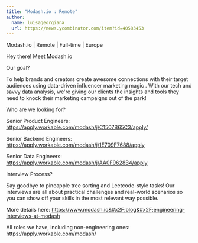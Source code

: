 ```yaml
---
title: "Modash.io : Remote"
author:
  name: luisageorgiana
  url: https://news.ycombinator.com/item?id=40583453
---
```

Modash.io | Remote | Full-time | Europe

Hey there! Meet Modash.io

Our goal?

To help brands and creators create awesome connections with their target audiences using data-driven influencer marketing magic . With our tech and savvy data analysis, we&#x27;re giving our clients the insights and tools they need to knock their marketing campaigns out of the park!

Who are we looking for?

Senior Product Engineers: <a href="https:&#x2F;&#x2F;apply.workable.com&#x2F;modash&#x2F;j&#x2F;C1507B65C3&#x2F;apply&#x2F;" rel="nofollow">https:&#x2F;&#x2F;apply.workable.com&#x2F;modash&#x2F;j&#x2F;C1507B65C3&#x2F;apply&#x2F;</a>

Senior Backend Engineers: <a href="https:&#x2F;&#x2F;apply.workable.com&#x2F;modash&#x2F;j&#x2F;1E709F7688&#x2F;apply" rel="nofollow">https:&#x2F;&#x2F;apply.workable.com&#x2F;modash&#x2F;j&#x2F;1E709F7688&#x2F;apply</a>

Senior Data Engineers: <a href="https:&#x2F;&#x2F;apply.workable.com&#x2F;modash&#x2F;j&#x2F;AA0F9628B4&#x2F;apply" rel="nofollow">https:&#x2F;&#x2F;apply.workable.com&#x2F;modash&#x2F;j&#x2F;AA0F9628B4&#x2F;apply</a>

Interview Process?

Say goodbye to pineapple tree sorting and Leetcode-style tasks! Our interviews are all about practical challenges and real-world scenarios so you can show off your skills in the most relevant way possible.

More details here: <a href="https:&#x2F;&#x2F;www.modash.io&#x2F;blog&#x2F;engineering-interviews-at-modash" rel="nofollow">https:&#x2F;&#x2F;www.modash.io&#x2F;blog&#x2F;engineering-interviews-at-modash</a>

All roles we have, including non-engineering ones: <a href="https:&#x2F;&#x2F;apply.workable.com&#x2F;modash&#x2F;" rel="nofollow">https:&#x2F;&#x2F;apply.workable.com&#x2F;modash&#x2F;</a>
